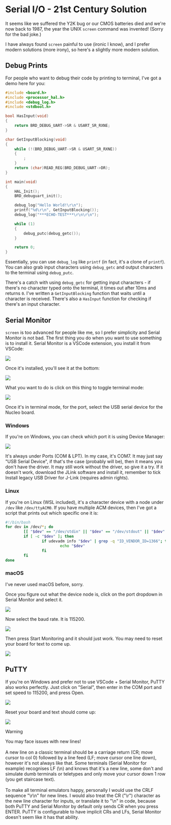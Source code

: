 # Serial I/O - 21st Century Solution
It seems like we suffered the Y2K bug or our CMOS batteries died and we're now back to 1987, the year the UNIX `screen` command was invented! (Sorry for the bad joke.)

I have always found `screen` painful to use (ironic I know), and I prefer modern solutions (more irony), so here's a slightly more modern solution.

## Debug Prints
For people who want to debug their code by printing to terminal, I've got a demo here for you:

```c
#include <board.h>
#include <processor_hal.h>
#include <debug_log.h>
#include <stdbool.h>

bool HasInput(void)
{
    return BRD_DEBUG_UART->SR & USART_SR_RXNE;
}

char GetInputBlocking(void)
{
    while (!(BRD_DEBUG_UART->SR & USART_SR_RXNE))
    {
        ;
    }
	return (char)READ_REG(BRD_DEBUG_UART->DR);
}

int main(void)
{
    HAL_Init();
    BRD_debuguart_init();

    debug_log("Hello World!\r\n");
    printf("%d\r\n", GetInputBlocking());
    debug_log("***ECHO-TEST***\r\n\r\n");

    while (1)
    {
        debug_putc(debug_getc());
    }

    return 0;
}
```

Essentially, you can use `debug_log` like `printf` (in fact, it's a clone of `printf`). You can also grab input characters using `debug_getc` and output characters to the terminal using `debug_putc`.

There's a catch with using `debug_getc` for getting input characters - if there's no character typed onto the terminal, it times out after 10ms and returns `0`. I've written a `GetInputBlocking` function that waits until a character is received. There's also a `HasInput` function for checking if there's an input character.

## Serial Monitor
`screen` is too advanced for people like me, so I prefer simplicity and Serial Monitor is not bad. The first thing you do when you want to use something is to install it. Serial Monitor is a VSCode extension, you install it from VSCode:

![](./imgs/serial01.png)

Once it's installed, you'll see it at the bottom:

![](./imgs/serial02.png)

What you want to do is click on this thing to toggle terminal mode:

![](./imgs/serial03.png)

Once it's in terminal mode, for the port, select the USB serial device for the Nucleo board.

### Windows
If you're on Windows, you can check which port it is using Device Manager:

![](./imgs/serial04.png)

It's always under Ports (COM & LPT). In my case, it's COM7. It may just say "USB Serial Device", if that's the case (probably will be), then it means you don't have the driver. It may still work without the driver, so give it a try. If it doesn't work, download the JLink software and install it, remember to tick Install legacy USB Driver for J-Link (requires admin rights).

### Linux
If you're on Linux (WSL included), it's a character device with a node under `/dev` like `/dev/ttyACM0`. If you have multiple ACM devices, then I've got a script that prints out which specific one it is:

```bash
#!/bin/bash
for dev in /dev/*; do
        [[ "$dev" == "/dev/stdin" || "$dev" == "/dev/stdout" || "$dev" == "/dev/stderr" ]] && continue
        if [ -c "$dev" ]; then
                if udevadm info "$dev" | grep -q "ID_VENDOR_ID=1366"; then
                        echo "$dev"
                fi
        fi
done
```

### macOS
I've never used macOS before, sorry.

Once you figure out what the device node is, click on the port dropdown in Serial Monitor and select it.

![](./imgs/serial05.png)

Now select the baud rate. It is 115200.

![](./imgs/serial06.png)

Then press Start Monitoring and it should just work. You may need to reset your board for text to come up.

![](./imgs/serial07.png)

## PuTTY
If you're on Windows and prefer not to use VSCode + Serial Monitor, PuTTY also works perfectly. Just click on "Serial", then enter in the COM port and set speed to 115200, and press Open.

![](./imgs/serial08.png)

Reset your board and text should come up:

![](./imgs/serial09.png)

> [!WARNING]
> You may face issues with new lines!<br><br>A new line on a classic terminal should be a carriage return (CR; move cursor to col 0) followed by a line feed (LF; move cursor one line down), however it's not always like that. Some terminals (Serial Monitor for example) recognises LF (\n) and knows that it's a new line, some don't and simulate dumb terminals or teletypes and only move your cursor down 1 row (you get staircase text).<br><br>To make all terminal emulators happy, personally I would use the CRLF sequence "\r\n" for new lines. I would also treat the CR ("\r") character as the new line character for inputs, or translate it to "\n" in code, because both PuTTY and Serial Monitor by default only sends CR when you press ENTER. PuTTY is configurable to have implicit CRs and LFs, Serial Monitor doesn't seem like it has that ability.
